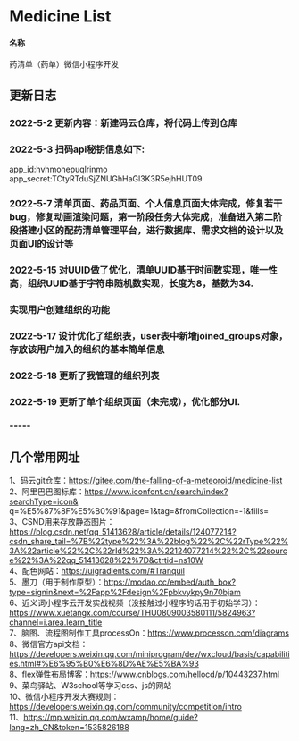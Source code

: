 # Medicine List

#### 名称
药清单（药单）微信小程序开发
## 更新日志 

### 2022-5-2 更新内容：新建码云仓库，将代码上传到仓库  
### 2022-5-3 扫码api秘钥信息如下:  
app_id:hvhmohepuqlrinmo  
app_secret:TCtyRTduSjZNUGhHaGl3K3R5ejhHUT09  
### 2022-5-7 清单页面、药品页面、个人信息页面大体完成，修复若干bug，修复动画渲染问题，第一阶段任务大体完成，准备进入第二阶段搭建小区的配药清单管理平台，进行数据库、需求文档的设计以及页面UI的设计等  
  
### 2022-5-15 对UUID做了优化，清单UUID基于时间数实现，唯一性高，组织UUID基于字符串随机数实现，长度为8，基数为34.  
###           实现用户创建组织的功能
### 2022-5-17 设计优化了组织表，user表中新增joined_groups对象，存放该用户加入的组织的基本简单信息  
### 2022-5-18 更新了我管理的组织列表
### 2022-5-19 更新了单个组织页面（未完成），优化部分UI.


### -----  
  
   
  
  
## 几个常用网址  
1、码云git仓库：https://gitee.com/the-falling-of-a-meteoroid/medicine-list  
2、阿里巴巴图标库：https://www.iconfont.cn/search/index?searchType=icon&  q=%E5%87%8F%E5%B0%91&page=1&tag=&fromCollection=-1&fills=    
3、CSND用来存放静态图片：https://blog.csdn.net/qq_51413628/article/details/124077214?csdn_share_tail=%7B%22type%22%3A%22blog%22%2C%22rType%22%3A%22article%22%2C%22rId%22%3A%22124077214%22%2C%22source%22%3A%22qq_51413628%22%7D&ctrtid=ns10W  
4、配色网站：https://uigradients.com/#Tranquil  
5、墨刀（用于制作原型）：https://modao.cc/embed/auth_box?type=signin&next=%2Fapp%2Fdesign%2Fpbkvykpy9n70bjam  
6、近义词小程序云开发实战视频（没接触过小程序的话用于初始学习）：https://www.xuetangx.com/course/THU0809003580111/5824963?channel=i.area.learn_title  
7、脑图、流程图制作工具processOn：https://www.processon.com/diagrams  
8、微信官方api文档：https://developers.weixin.qq.com/miniprogram/dev/wxcloud/basis/capabilities.html#%E6%95%B0%E6%8D%AE%E5%BA%93  
8、flex弹性布局博客：https://www.cnblogs.com/hellocd/p/10443237.html  
9、菜鸟驿站、W3school等学习css、js的网站  
10、微信小程序开发大赛规则：https://developers.weixin.qq.com/community/competition/intro  
11、https://mp.weixin.qq.com/wxamp/home/guide?lang=zh_CN&token=1535826188  


